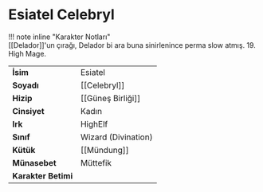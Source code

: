 # Esiatel Celebryl  
  
  
!!! note inline "Karakter Notları"  
	[[Delador]]'un çırağı, Delador bi ara buna sinirlenince perma slow atmış. 19. High Mage.  
  
  
|  |  |  
|---|---|  
| **İsim** | Esiatel |  
| **Soyadı** | [[Celebryl]] |  
| **Hizip** | [[Güneş Birliği]] |  
| **Cinsiyet** | Kadın |  
| **Irk** | HighElf |  
| **Sınıf** | Wizard (Divination) |  
| **Kütük** | [[Mündung]] |  
| **Münasebet** | Müttefik |  
| **Karakter Betimi** |  |  
